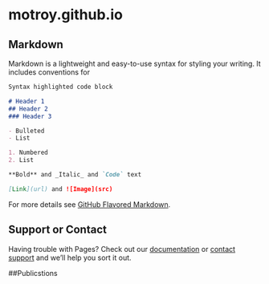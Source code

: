 # motroy.github.io

## Markdown

Markdown is a lightweight and easy-to-use syntax for styling your writing. It includes conventions for

```markdown
Syntax highlighted code block

# Header 1
## Header 2
### Header 3

- Bulleted
- List

1. Numbered
2. List

**Bold** and _Italic_ and `Code` text

[Link](url) and ![Image](src)
```

For more details see [GitHub Flavored Markdown](https://guides.github.com/features/mastering-markdown/).

## Support or Contact
Having trouble with Pages? Check out our [documentation](https://help.github.com/categories/github-pages-basics/) or [contact support](https://github.com/contact) and we’ll help you sort it out.

##Publicstions
<div id="text"></div>
	<script> //Adapted from code by Les Ansley, in reply to blog posting from "http://www.alexhadik.com/blog/2014/6/12/create-pubmed-citations-automatically-using-pubmed-api" var HTMLpublication = '%authors% (%date%) \'%title%\' <i>%journal%\</i>,<b>%volume%</b> %issue%%pages%PMID:<a href="%data%"target="_blank"> %PMID% </a></br></br>' //Formats output var publications, idStringList; var pubmedSearchAPI = "https://eutils.ncbi.nlm.nih.gov/entrez/eutils/esearch.fcgi?"; var pubmedSummaryAPI = "https://eutils.ncbi.nlm.nih.gov/entrez/eutils/esummary.fcgi?"; var database = "db=pubmed"; var returnmode = "&retmode=json"; var returnmax = "&retmax=100"; var searchterm = "&term=Williams,Damian[author]"; var returntype = "&rettype=abstract"; var idURL = pubmedSearchAPI + database + returnmode + returnmax + searchterm console.log(idURL); var getPubmed = function(url) { //passed url return new Promise(function(resolve, reject) { var xhr = new XMLHttpRequest(); xhr.open('get', url, true); xhr.responseType = 'json'; xhr.onload = function() { var status = xhr.status; if (status == 200) { //status 200 signifies OK (http://www.w3schools.com/ajax/ajax_xmlhttprequest_onreadystatechange.asp) resolve(xhr.response); } else { reject(status); } }; xhr.send(); }); }; getPubmed(idURL).then(function(data) { var idList = data.esearchresult.idlist; idStringList = idList.toString(); //converts the idlist to a string to be appended to the search url idStringList = '&id=' + idStringList; summaryURL = pubmedSummaryAPI + database + returnmode + returntype + idStringList; getPubmed(summaryURL).then(function(summary) { publications = formatReferences(summary); console.log(publications);	 		document.getElementById("demo").innerHTML = publications; 		 }, function(status) { publications = 'Something went wrong getting the ids.'; }); }, function(status) { publications = 'Something went wrong getting the ids.'; }); function formatReferences(summary) { var publicationList = ''; for (refs in summary.result) { if (refs !== 'uids') { var authors = ''; var publication = ''; var authorCount = ((summary.result[refs].authors).length); var i = 0; while (i < authorCount - 1) { authors += summary.result[refs].authors[i].name + ', '; i++; } publication = HTMLpublication.replace('%data%', 'http://www.ncbi.nlm.nih.gov/pubmed/' + refs); authors += summary.result[refs].lastauthor; publication = publication.replace('%authors%', authors); publication = publication.replace('%title%', summary.result[refs].title); publication = publication.replace('%journal%', summary.result[refs].source); publication = publication.replace('%PMID%', summary.result[refs].uid); //Alter formatting if article is In Press if (summary.result[refs].volume !== '') { publication = publication.replace('%volume%', ' ' + summary.result[refs].volume); publication = publication.replace('%issue%', '(' + summary.result[refs].issue + ')'); publication = publication.replace('%pages%', ': ' + summary.result[refs].pages + '. '); var date = summary.result[refs].pubdate.slice(0, 4); publication = publication.replace('%date%', date + ''); } else { publication = publication.replace('%volume%', ' In Press'); publication = publication.replace('%issue%', '.'); publication = publication.replace('%pages%', ''); publication = publication.replace('%date%', ''); } publicationList = publication + publicationList; } } return (publicationList); } </script> 
